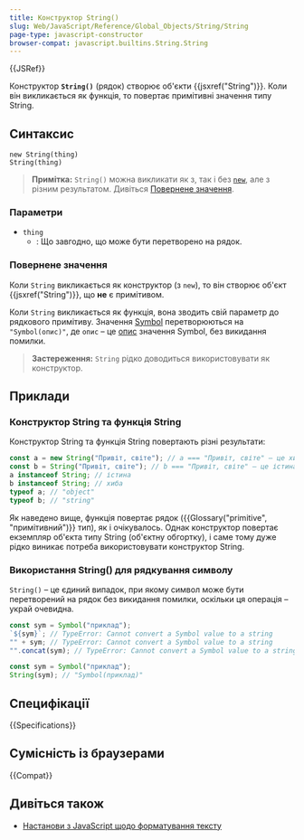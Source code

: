 ```yaml
---
title: Конструктор String()
slug: Web/JavaScript/Reference/Global_Objects/String/String
page-type: javascript-constructor
browser-compat: javascript.builtins.String.String
---
```


{{JSRef}}

Конструктор **`String()`** (рядок) створює об'єкти {{jsxref("String")}}. Коли він викликається як функція, то повертає примітивні значення типу String.

## Синтаксис

```js-nolint
new String(thing)
String(thing)
```

> **Примітка:** `String()` можна викликати як з, так і без [`new`](/uk/docs/Web/JavaScript/Reference/Operators/new), але з різним результатом. Дивіться [Повернене значення](#povernene-znachennia).

### Параметри

- `thing`
  - : Що завгодно, що може бути перетворено на рядок.

### Повернене значення

Коли `String` викликається як конструктор (з `new`), то він створює об'єкт {{jsxref("String")}}, що **не** є примітивом.

Коли `String` викликається як функція, вона зводить свій параметр до рядкового примітиву. Значення [Symbol](/uk/docs/Web/JavaScript/Reference/Global_Objects/Symbol) перетворюються на `"Symbol(опис)"`, де `опис` – це [опис](/uk/docs/Web/JavaScript/Reference/Global_Objects/Symbol/description) значення Symbol, без викидання помилки.

> **Застереження:** `String` рідко доводиться використовувати як конструктор.

## Приклади

### Конструктор String та функція String

Конструктор String та функція String повертають різні результати:

```js
const a = new String("Привіт, світе"); // a === "Привіт, світе" – це хиба
const b = String("Привіт, світе"); // b === "Привіт, світе" – це істина
a instanceof String; // істина
b instanceof String; // хиба
typeof a; // "object"
typeof b; // "string"
```

Як наведено вище, функція повертає рядок ({{Glossary("primitive", "примітивний")}} тип), як і очікувалось.
Однак конструктор повертає екземпляр об'єкта типу String (об'єктну обгортку), і саме тому дуже рідко виникає потреба використовувати конструктор String.

### Використання String() для рядкування символу

`String()` – це єдиний випадок, при якому символ може бути перетворений на рядок без викидання помилки, оскільки ця операція – украй очевидна.

```js example-bad
const sym = Symbol("приклад");
`${sym}`; // TypeError: Cannot convert a Symbol value to a string
"" + sym; // TypeError: Cannot convert a Symbol value to a string
"".concat(sym); // TypeError: Cannot convert a Symbol value to a string
```

```js example-good
const sym = Symbol("приклад");
String(sym); // "Symbol(приклад)"
```

## Специфікації

{{Specifications}}

## Сумісність із браузерами

{{Compat}}

## Дивіться також

- [Настанови з JavaScript щодо форматування тексту](/uk/docs/Web/JavaScript/Guide/Text_formatting)
